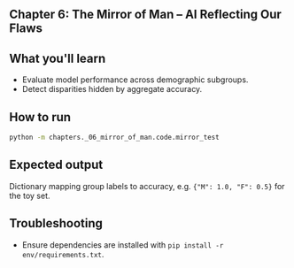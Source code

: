 Chapter 6: The Mirror of Man – AI Reflecting Our Flaws
------------------------------------------------------

What you'll learn
-----------------
- Evaluate model performance across demographic subgroups.
- Detect disparities hidden by aggregate accuracy.

How to run
----------
```bash
python -m chapters._06_mirror_of_man.code.mirror_test
```

Expected output
---------------
Dictionary mapping group labels to accuracy, e.g. `{"M": 1.0, "F": 0.5}` for the toy set.

Troubleshooting
---------------
- Ensure dependencies are installed with `pip install -r env/requirements.txt`.


